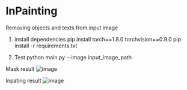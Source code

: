 # InPainting
Removing objects and texts from input image

1. install dependencies
pip install torch==1.8.0 torchvision==0.9.0
pip install -r requirements.txt 

2. Test
python main.py --image input_image_path

Mask result
![image](https://user-images.githubusercontent.com/98523682/186443062-a8ab7421-ee01-493c-adc0-0802d24ddec0.png)

Inpating result
![image](https://user-images.githubusercontent.com/98523682/186443387-777b18cb-e74e-4339-877a-f30b1799ece6.png)
